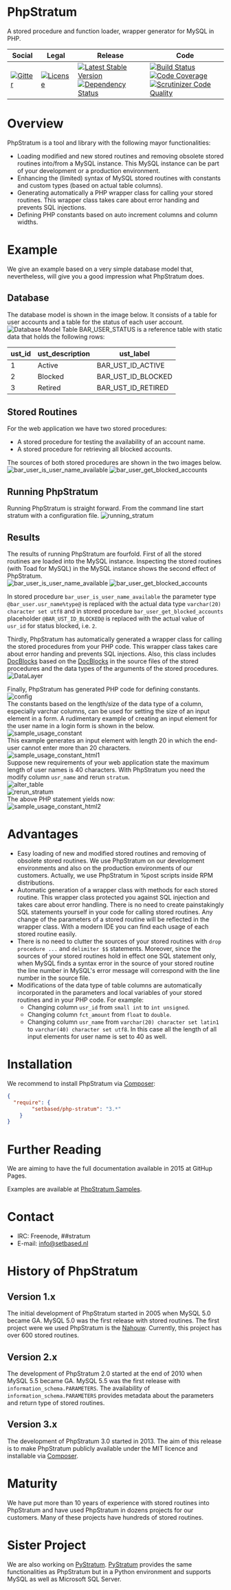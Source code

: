 # PhpStratum

A stored procedure and function loader, wrapper generator for MySQL in PHP.

<table>
<thead>
<tr>
<th>Social</th>
<th>Legal</th>
<th>Release</th>
<th>Code</th>
</tr>
</thead>
<tbody>
<tr>
<td>
<a href="https://gitter.im/SetBased/php-stratum?utm_source=badge&utm_medium=badge&utm_campaign=pr-badge"><img src="https://badges.gitter.im/SetBased/php-stratum.svg" alt="Gitter"/></a>
</td>
<td>
<a href="https://packagist.org/packages/setbased/php-stratum"><img src="https://poser.pugx.org/setbased/php-stratum/license" alt="License"/></a>
</td>
<td>
<a href="https://packagist.org/packages/setbased/php-stratum"><img src="https://poser.pugx.org/setbased/php-stratum/v/stable" alt="Latest Stable Version"/></a><br/>
<a href="https://www.versioneye.com/user/projects/56c9d79918b27104252dcca1"><img src="https://www.versioneye.com/user/projects/56c9d79918b27104252dcca1/badge.svg?style=flat" alt="Dependency Status"/></a>
</td>
<td><a href="https://travis-ci.org/SetBased/php-abc-url"><img src="https://travis-ci.org/SetBased/php-abc-url.svg?branch=master" alt="Build Status"/></a><br/>
<a href="https://scrutinizer-ci.com/g/SetBased/php-stratum/?branch=master"><img src="https://scrutinizer-ci.com/g/SetBased/php-stratum/badges/coverage.png?b=master" alt="Code Coverage"/></a><br/>
<a href="https://scrutinizer-ci.com/g/SetBased/php-stratum/?branch=master"><img src="https://scrutinizer-ci.com/g/SetBased/php-stratum/badges/quality-sform.png?b=master" alt="Scrutinizer Code Quality"/></a><br/>
</td>
</tr>
</tbody>
</table>

# Overview
PhpStratum is a tool and library with the following mayor functionalities:  
* Loading modified and new stored routines and removing obsolete stored routines into/from a MySQL instance. This MySQL instance can be part of your development or a production environment. 
* Enhancing the (limited) syntax of MySQL stored routines with constants and custom types (based on actual table columns).
* Generating automatically a PHP wrapper class for calling your stored routines. This wrapper class takes care about error handing and prevents SQL injections.
* Defining PHP constants based on auto increment columns and column widths.

# Example
We give an example based on a very simple database model that, nevertheless, will give you a good impression what PhpStratum does.

## Database 
The database model is shown in the image below. It consists of a table for user accounts and a table for the status of each user account.
![Database Model](https://raw.githubusercontent.com/SetBased/php-stratum/gh-pages/images/samples/sample01-model.png)
Table BAR_USER_STATUS is a reference table with static data that holds the following rows:

| ust_id | ust_description | ust_label |
| ------ | --------------- | --------- |
| 1 | Active  | BAR_UST_ID_ACTIVE |
| 2 | Blocked | BAR_UST_ID_BLOCKED |
| 3 | Retired | BAR_UST_ID_RETIRED |
 
## Stored Routines
For the web application we have two stored procedures:  
* A stored procedure for testing the availability of an account name.
* A stored procedure for retrieving all blocked accounts.

The sources of both stored procedures are shown in the two images below.
![bar_user_is_user_name_available](https://raw.githubusercontent.com/SetBased/php-stratum/gh-pages/images/samples/sample01-routine01.png)
![bar_user_get_blocked_accounts](https://raw.githubusercontent.com/SetBased/php-stratum/gh-pages/images/samples/sample01-routine02.png)

## Running PhpStratum
Running PhpStratum is straight forward. From the command line start stratum with a configuration file. 
![running_stratum](https://raw.githubusercontent.com/SetBased/php-stratum/gh-pages/images/samples/sample01-stratum.png)

## Results 
The results of running PhpStratum are fourfold. First of all the stored routines are loaded into the MySQL instance. 
Inspecting the stored routines (with Toad for MySQL) in the MySQL instance shows the second effect of PhpStratum.    
![bar_user_is_user_name_available](https://raw.githubusercontent.com/SetBased/php-stratum/gh-pages/images/samples/sample01-routine01-loaded.png)
![bar_user_get_blocked_accounts](https://raw.githubusercontent.com/SetBased/php-stratum/gh-pages/images/samples/sample01-routine02-loaded.png)

In stored procedure `bar_user_is_user_name_available` the parameter type `@bar_user.usr_name%type@` is replaced with the actual data type `varchar(20) character set utf8` and
in stored procedure `bar_user_get_blocked_accounts` placeholder `@BAR_UST_ID_BLOCKED@` is replaced with the actual value of `usr_id` for status blocked, i.e. `2`.

Thirdly, PhpStratum has automatically generated a wrapper class for calling the stored procedures from your PHP code.
This wrapper class takes care about error handing and prevents SQL injections. Also, this class includes 
[DocBlocks](http://phpdoc.org/docs/latest/glossary.html#term-docblock) based on the
[DocBlocks](http://phpdoc.org/docs/latest/glossary.html#term-docblock) in the source files of the stored procedures and 
the data types of the arguments of the stored procedures.
![DataLayer](https://raw.githubusercontent.com/SetBased/php-stratum/gh-pages/images/samples/sample01-datalayer.png)

Finally, PhpStratum has generated PHP code for defining constants.  
![config](https://raw.githubusercontent.com/SetBased/php-stratum/gh-pages/images/samples/sample01-config.png)  
The constants based on the length/size of the data type of a column, especially varchar columns, can be used for setting 
the size of an input element in a form. A rudimentary example of creating an input element for the user name in a login 
form is shown in the below.         
![sample_usage_constant](https://raw.githubusercontent.com/SetBased/php-stratum/gh-pages/images/samples/sample01-constant.png)  
This example generates an input element with length 20 in which the end-user cannot enter more than 20 characters.  
![sample_usage_constant_html1](https://raw.githubusercontent.com/SetBased/php-stratum/gh-pages/images/samples/sample01-constant-html1.png)  
Suppose new requirements of your web application state the maximum length of user names is 40 characters. With 
PhpStratum you need the modify column `usr_name` and rerun `stratum`.  
![alter_table](https://raw.githubusercontent.com/SetBased/php-stratum/gh-pages/images/samples/sample01-alter-table.png)  
![rerun_stratum](https://raw.githubusercontent.com/SetBased/php-stratum/gh-pages/images/samples/sample01-rerun-stratum.png)  
The above PHP statement yields now:  
![sample_usage_constant_html2](https://raw.githubusercontent.com/SetBased/php-stratum/gh-pages/images/samples/sample01-constant-html2.png)

# Advantages
* Easy loading of new and modified stored routines and removing of obsolete stored routines. We use PhpStratum on our
  development environments and also on the production environments of our customers. Actually, we use PhpStratum
  in %post scripts inside RPM distributions. 
* Automatic generation of a wrapper class with methods for each stored routine. This wrapper class protected you
  against SQL injection and takes care about error handling. There is no need to create painstakingly SQL statements
  yourself in your code for calling stored routines. Any change of the parameters of a stored routine will be reflected 
  in the wrapper class. With a modern IDE you can find each usage of each stored routine easily.
* There is no need to clutter the sources of your stored routines with `drop procedure ...` and `delimiter $$` 
  statements. Moreover, since the sources of your stored routines hold in effect one SQL statement only, when MySQL 
  finds a syntax error in the source of your stored routine the line number in MySQL's error message will correspond
  with the line number in the source file. 
* Modifications of the data type of table columns are automatically incorporated in the parameters and local variables 
  of your stored routines and in your PHP code. 
  For example:
  * Changing column `usr_id` from `small int` to `int unsigned`.
  * Changing column `fct_amount` from `float` to `double`.
  * Changing column `usr_name` from `varchar(20) character set latin1` to `varchar(40) character set utf8`. In this 
    case all the length of all input elements for user name is set to 40 as well.

# Installation
We recommend to install PhpStratum via [Composer](https://getcomposer.org/):  
```json
{
  "require": {
		"setbased/php-stratum": "3.*"
	}
}
```

# Further Reading
We are aiming to have the full documentation available in 2015 at GitHup Pages.
   
Examples are available at [PhpStratum Samples](https://github.com/SetBased/php-stratum-samples).    

# Contact

* IRC:     Freenode, ##stratum
* E-mail:  [info@setbased.nl](mailto:info@setbased.nl)

# History of PhpStratum
## Version 1.x
The initial development of PhpStratum started in 2005 when MySQL 5.0 became GA. MySQL 5.0 was the first release with
stored routines. The first project were we used PhpStratum is the [Nahouw](https://www.nahouw.net). Currently, this
project has over 600 stored routines.

## Version 2.x
The development of PhpStratum 2.0 started at the end of 2010 when MySQL 5.5 became GA. MySQL 5.5 was the first release with
`information_schema.PARAMETERS`. The availability of `information_schema.PARAMETERS` provides metadata about the 
parameters and return type of stored routines.
  
## Version 3.x
The development of PhpStratum 3.0 started in 2013. The aim of this release is to make PhpStratum publicly available 
under the MIT licence and installable via [Composer](https://getcomposer.org/).

# Maturity
We have put more than 10 years of experience with stored routines into PhpStratum and have used PhpStratum in dozens
projects for our customers. Many of these projects have hundreds of stored routines.

# Sister Project 
We are also working on [PyStratum](https://github.com/SetBased/py-stratum).
[PyStratum](https://github.com/SetBased/py-stratum) provides the same functionalities as PhpStratum but in a Python 
environment and supports MySQL as well as Microsoft SQL Server.
